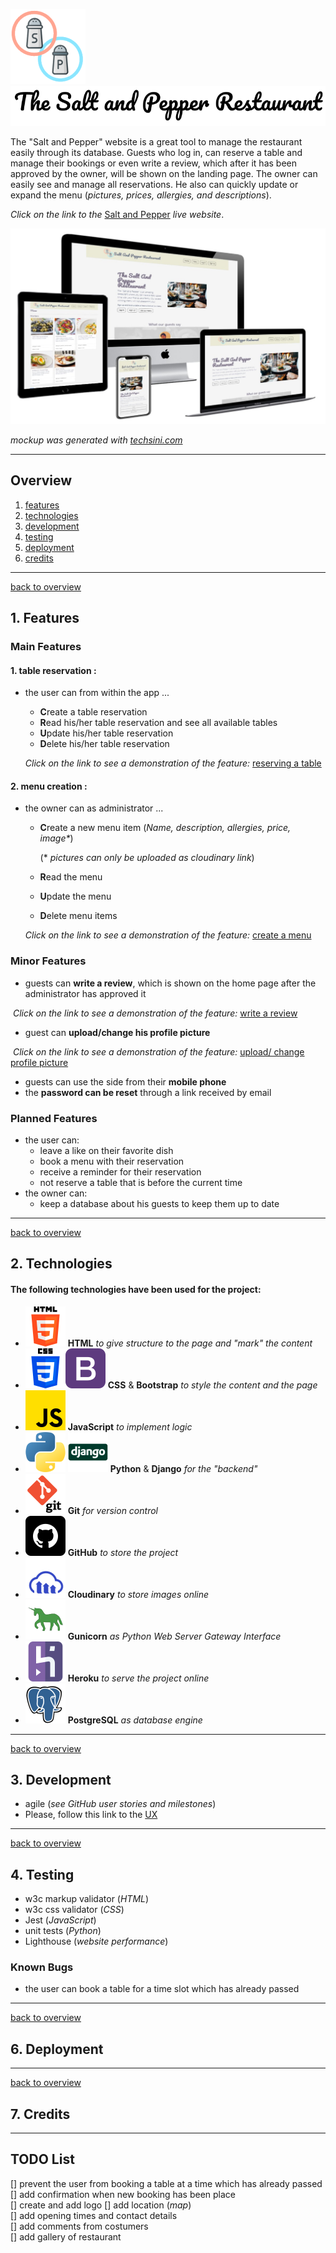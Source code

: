 ![The Salt and Pepper Restaurant Logo](assets/doc/images/logo-doc.webp)![The Salt and Pepper Restaurant ](assets/doc/images/salt_and_pepper_title.png)

The "Salt and Pepper" website is a great tool to manage the restaurant easily through its database. Guests who log in, can reserve a table and manage their bookings or even write a review, which after it has been approved by the owner, will be shown on the landing page. The owner can easily see and manage all reservations. He also can quickly update or expand the menu (*pictures, prices, allergies, and descriptions*).

*Click on the link to the* [Salt and Pepper](https://salt-and-pepper-manager.herokuapp.com/) *live website*.

![reserving a table](assets/doc/images/screenshot_home_2.jpg)  

*mockup was generated with [techsini.com](https://techsini.com/multi-mockup/index.php)*

---

## Overview

1. [features](#1-features)
2. [technologies](#2-technologies)
3. [development](#3-development)
4. [testing](#4-testing)
5. [deployment](#6-deployment)
7. [credits](#7-credits)

---

[back to overview](#overview)

## 1. Features

### Main Features

#### 1. table reservation :

- the user can from within the app ...
  - **C**reate a table reservation
  - **R**ead his/her table reservation and see all available tables
  - **U**pdate his/her table reservation
  - **D**elete his/her table reservation  
  
  *Click on the link to see a demonstration of the feature:* [reserving a table](assets/doc/images/booking_table_600.gif)

#### 2. menu creation :

- the owner can as administrator ...
  - **C**reate a new menu item (_Name, description, allergies, price, image*_)  
  
    (* *pictures can only be uploaded as cloudinary link*)
  
  - **R**ead the menu
  - **U**pdate the menu
  - **D**elete menu items  
  
  *Click on the link to see a demonstration of the feature:* [create a menu](assets/doc/images/create_menu_600.gif)

### Minor Features

- guests can **write a review**, which is shown on the home page after the administrator has approved it

​		*Click on the link to see a demonstration of the feature:* [write a review](assets/doc/images/create_review_600.gif)  

- guest can **upload/change his profile picture**  

​		*Click on the link to see a demonstration of the feature:* [upload/ change profile picture](assets/doc/images/profile_picture_600.gif)  

- guests can use the side from their **mobile phone**  
- the **password can be reset** through a link received by email

### Planned Features  

- the user can:
  - leave a like on their favorite dish  
  - book a menu with their reservation
  - receive a reminder for their reservation  
  - not reserve a table that is before the current time
- the owner can:
  - keep a database about his guests to keep them up to date

---

[back to overview](#overview)

## 2. Technologies

#### The following technologies have been used for the project:

- ![html](assets/doc/images/logos/html64x64.png) **HTML** *to give structure to the page and "mark" the content*
- ![CSS](assets/doc/images/logos/css64x64.png)![Bootstrap](assets/doc/images/logos/bootstrap64x64.png) **CSS** & **Bootstrap** *to style the content and the page*  
- ![JavaScript](assets/doc/images/logos/js64x64.png) **JavaScript** *to implement logic*  
- ![python](assets/doc/images/logos/python64x64.png) ![Django](assets/doc/images/logos/django64x64.png) **Python** & **Django** *for the "backend"*  
- ![Git](assets/doc/images/logos/git64x64.png) **Git** *for version control*  
- ![GitHub](assets/doc/images/logos/github64x64.png) **GitHub** *to store the project*  
- ![Cloudinary](assets/doc/images/logos/cloudinary64x64.png) **Cloudinary** *to store images online*  
- ![Gunicorn](assets/doc/images/logos/gunicorn64x64.png) **Gunicorn** *as Python Web Server Gateway Interface*
- ![Heroku](assets/doc/images/logos/heroku64x64.png) **Heroku** *to serve the project online*  
- ![Postgres](assets/doc/images/logos/postgresql64x64.png) **PostgreSQL** *as database engine*

---

[back to overview](#overview)

## 3. Development

- agile (_see GitHub user stories and milestones_)  
- Please, follow this link to the [UX](assets/doc/doc_ux.md)

---

[back to overview](#overview)

## 4. Testing

- w3c markup validator (_HTML_)
- w3c css validator (_CSS_)
- Jest (_JavaScript_)
- unit tests (_Python_)
- Lighthouse (_website performance_)

### Known Bugs

- the user can book a table for a time slot which has already passed

---

[back to overview](#overview)

## 6. Deployment

---

[back to overview](#overview)

## 7. Credits

---

## TODO List

[] prevent the user from booking a table at a time which has already passed  
[] add confirmation when new booking has been place  
[] create and add logo
[] add location (_map_)  
[] add opening times and contact details  
[] add comments from costumers  
[] add gallery of restaurant
